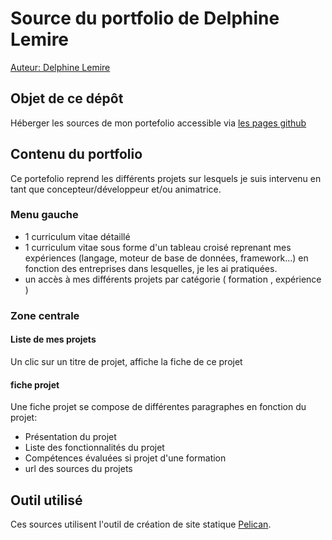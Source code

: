 # Source du portfolio de Delphine Lemire

[Auteur: Delphine Lemire](https://www.linkedin.com/in/delphine-lemire/)

## Objet de ce dépôt

Héberger les sources de mon portefolio accessible via [les pages github](https://delphinepythonique.github.io/)

## Contenu du portfolio

Ce portefolio reprend les différents projets sur lesquels je suis intervenu en tant que concepteur/développeur et/ou animatrice. 

### Menu gauche

- 1 curriculum vitae détaillé
- 1 curriculum vitae sous forme d'un tableau croisé reprenant mes expériences (langage, moteur de base de données, framework...) en fonction des entreprises dans lesquelles, je les ai pratiquées.
- un accès à mes différents projets par catégorie ( formation , expérience )

### Zone centrale

#### Liste de mes projets
Un clic sur un titre de projet, affiche la fiche de ce projet

#### fiche projet
Une fiche projet se compose de différentes paragraphes en fonction du projet: 
- Présentation du projet
- Liste des fonctionnalités du projet
- Compétences évaluées si projet d'une formation
- url des sources du projets

## Outil utilisé

Ces sources utilisent l'outil de création de site statique [Pelican](https://docs.getpelican.com/en/latest/).
